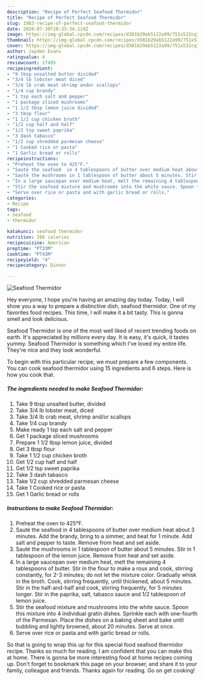 ```yaml
---
description: "Recipe of Perfect Seafood Thermidor"
title: "Recipe of Perfect Seafood Thermidor"
slug: 1983-recipe-of-perfect-seafood-thermidor
date: 2020-07-30T10:33:34.119Z
image: https://img-global.cpcdn.com/recipes/d381b29ab5122a99/751x532cq70/seafood-thermidor-recipe-main-photo.jpg
thumbnail: https://img-global.cpcdn.com/recipes/d381b29ab5122a99/751x532cq70/seafood-thermidor-recipe-main-photo.jpg
cover: https://img-global.cpcdn.com/recipes/d381b29ab5122a99/751x532cq70/seafood-thermidor-recipe-main-photo.jpg
author: Jayden Evans
ratingvalue: 4
reviewcount: 17495
recipeingredient:
- "9 tbsp unsalted butter divided"
- "3/4 lb lobster meat diced"
- "3/4 lb crab meat shrimp andor scallops"
- "1/4 cup brandy"
- "1 tsp each salt and pepper"
- "1 package sliced mushrooms"
- "1 1/2 tbsp lemon juice divided"
- "3 tbsp flour"
- "1 1/2 cup chicken broth"
- "1/2 cup half and half"
- "1/2 tsp sweet paprika"
- "3 dash tabasco"
- "1/2 cup shredded parmesan cheese"
- "1 Cooked rice or pasta"
- "1 Garlic bread or rolls"
recipeinstructions:
- "Preheat the oven to 425°F."
- "Sauté the seafood  in 4 tablespoons of butter over medium heat about 3 minutes. Add the brandy, bring to a simmer, and heat for 1 minute. Add salt and pepper to taste. Remove from heat and set aside."
- "Sauté the mushrooms in 1 tablespoon of butter about 5 minutes. Stir in 1 tablespoon of the lemon juice. Remove from heat and set aside."
- "In a large saucepan over medium heat, melt the remaining 4 tablespoons of butter. Stir in the flour to make a roux and cook, stirring constantly, for 2-3 minutes; do not let the mixture color. Gradually whisk in the broth. Cook, stirring frequently, until thickened, about 5 minutes. Stir in the half-and-half and cook, stirring frequently, for 5 minutes longer. Stir in the paprika, salt, tabasco sauce and 1/2 tablespoon of lemon juice."
- "Stir the seafood mixture and mushrooms into the white sauce. Spoon this mixture into 4 individual gratin dishes. Sprinkle each with one-fourth of the Parmesan. Place the dishes on a baking sheet and bake until bubbling and lightly browned, about 20 minutes. Serve at once."
- "Serve over rice or pasta and with garlic bread or rolls."
categories:
- Recipe
tags:
- seafood
- thermidor

katakunci: seafood thermidor 
nutrition: 266 calories
recipecuisine: American
preptime: "PT33M"
cooktime: "PT43M"
recipeyield: "4"
recipecategory: Dinner

---
```



![Seafood Thermidor](https://img-global.cpcdn.com/recipes/d381b29ab5122a99/751x532cq70/seafood-thermidor-recipe-main-photo.jpg)

Hey everyone, I hope you're having an amazing day today. Today, I will show you a way to prepare a distinctive dish, seafood thermidor. One of my favorites food recipes. This time, I will make it a bit tasty. This is gonna smell and look delicious.



Seafood Thermidor is one of the most well liked of recent trending foods on earth. It's appreciated by millions every day. It is easy, it's quick, it tastes yummy. Seafood Thermidor is something which I've loved my entire life. They're nice and they look wonderful.


To begin with this particular recipe, we must prepare a few components. You can cook seafood thermidor using 15 ingredients and 6 steps. Here is how you cook that.

<!--inarticleads1-->

##### The ingredients needed to make Seafood Thermidor:

1. Take 9 tbsp unsalted butter, divided
1. Take 3/4 lb lobster meat, diced
1. Take 3/4 lb crab meat, shrimp and/or scallops
1. Take 1/4 cup brandy
1. Make ready 1 tsp each salt and pepper
1. Get 1 package sliced mushrooms
1. Prepare 1 1/2 tbsp lemon juice, divided
1. Get 3 tbsp flour
1. Take 1 1/2 cup chicken broth
1. Get 1/2 cup half and half
1. Get 1/2 tsp sweet paprika
1. Take 3 dash tabasco
1. Take 1/2 cup shredded parmesan cheese
1. Take 1 Cooked rice or pasta
1. Get 1 Garlic bread or rolls




<!--inarticleads2-->

##### Instructions to make Seafood Thermidor:

1. Preheat the oven to 425°F.
1. Sauté the seafood  in 4 tablespoons of butter over medium heat about 3 minutes. Add the brandy, bring to a simmer, and heat for 1 minute. Add salt and pepper to taste. Remove from heat and set aside.
1. Sauté the mushrooms in 1 tablespoon of butter about 5 minutes. Stir in 1 tablespoon of the lemon juice. Remove from heat and set aside.
1. In a large saucepan over medium heat, melt the remaining 4 tablespoons of butter. Stir in the flour to make a roux and cook, stirring constantly, for 2-3 minutes; do not let the mixture color. Gradually whisk in the broth. Cook, stirring frequently, until thickened, about 5 minutes. Stir in the half-and-half and cook, stirring frequently, for 5 minutes longer. Stir in the paprika, salt, tabasco sauce and 1/2 tablespoon of lemon juice.
1. Stir the seafood mixture and mushrooms into the white sauce. Spoon this mixture into 4 individual gratin dishes. Sprinkle each with one-fourth of the Parmesan. Place the dishes on a baking sheet and bake until bubbling and lightly browned, about 20 minutes. Serve at once.
1. Serve over rice or pasta and with garlic bread or rolls.




So that is going to wrap this up for this special food seafood thermidor recipe. Thanks so much for reading. I am confident that you can make this at home. There is gonna be more interesting food at home recipes coming up. Don't forget to bookmark this page on your browser, and share it to your family, colleague and friends. Thanks again for reading. Go on get cooking!
